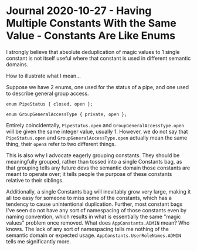Journal 2020-10-27 - Having Multiple Constants With the Same Value - Constants Are Like Enums
========

I strongly believe that absolute deduplication of magic values to 1 single constant is not itself useful where that constant is used in different semantic domains.

How to illustrate what I mean...

Suppose we have 2 enums, one used for the status of a pipe, and one used to describe general group access.

```
enum PipeStatus { closed, open };

enum GroupGeneralAccessType { private, open };
```

Entirely coincidentally, `PipeStatus.open` and `GroupGeneralAccessType.open` will be given the same integer value, usually 1.  However, we do not say that `PipeStatus.open` and `GroupGeneralAccessType.open` actually mean the same thing, their `open`s refer to two different things.

This is also why I advocate eagerly grouping constants.  They should be meaningfully grouped, rather than tossed into a single Constants bag, as that grouping tells any future devs the semantic domain those constants are meant to operate over; it tells people the purpose of these constants relative to their siblings.

Additionally, a single Constants bag will inevitably grow very large, making it all too easy for someone to miss some of the constants, which has a tendency to cause unintentional duplication.  Further, most constant bags I've seen do not have any sort of namespacing of those constants even by naming convention, which results in what is essentially the same "magic values" problem once removed.  What does `AppConstants.ADMIN` mean?  Who knows.  The lack of any sort of namespacing tells me nothing of the semantic domain or expected usage.  `AppConstants.UserRoleNames.ADMIN` tells me significantly more.
